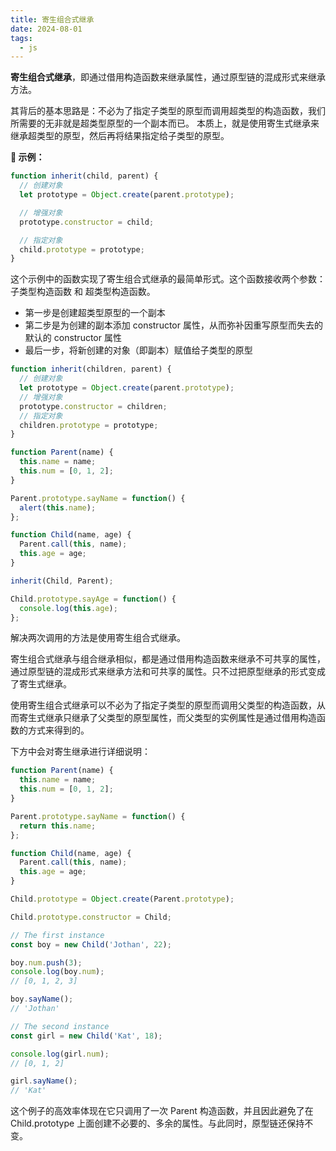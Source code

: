 ```yaml
---
title: 寄生组合式继承
date: 2024-08-01
tags:
  - js
---
```


**寄生组合式继承**，即通过借用构造函数来继承属性，通过原型链的混成形式来继承方法。

其背后的基本思路是：不必为了指定子类型的原型而调用超类型的构造函数，我们所需要的无非就是超类型原型的一个副本而已。 本质上，就是使用寄生式继承来继承超类型的原型，然后再将结果指定给子类型的原型。

**🌰 示例：**

```js
function inherit(child, parent) {
  // 创建对象
  let prototype = Object.create(parent.prototype);

  // 增强对象
  prototype.constructor = child;

  // 指定对象
  child.prototype = prototype;
}
```

这个示例中的函数实现了寄生组合式继承的最简单形式。这个函数接收两个参数：子类型构造函数 和 超类型构造函数。

- 第一步是创建超类型原型的一个副本
- 第二步是为创建的副本添加 constructor 属性，从而弥补因重写原型而失去的默认的 constructor 属性
- 最后一步，将新创建的对象（即副本）赋值给子类型的原型

```js
function inherit(children, parent) {
  // 创建对象
  let prototype = Object.create(parent.prototype);
  // 增强对象
  prototype.constructor = children;
  // 指定对象
  children.prototype = prototype;
}

function Parent(name) {
  this.name = name;
  this.num = [0, 1, 2];
}

Parent.prototype.sayName = function() {
  alert(this.name);
};

function Child(name, age) {
  Parent.call(this, name);
  this.age = age;
}

inherit(Child, Parent);

Child.prototype.sayAge = function() {
  console.log(this.age);
};
```

解决两次调用的方法是使用寄生组合式继承。

寄生组合式继承与组合继承相似，都是通过借用构造函数来继承不可共享的属性，通过原型链的混成形式来继承方法和可共享的属性。只不过把原型继承的形式变成了寄生式继承。

使用寄生组合式继承可以不必为了指定子类型的原型而调用父类型的构造函数，从而寄生式继承只继承了父类型的原型属性，而父类型的实例属性是通过借用构造函数的方式来得到的。

下方中会对寄生继承进行详细说明：

```js
function Parent(name) {
  this.name = name;
  this.num = [0, 1, 2];
}

Parent.prototype.sayName = function() {
  return this.name;
};

function Child(name, age) {
  Parent.call(this, name);
  this.age = age;
}

Child.prototype = Object.create(Parent.prototype);

Child.prototype.constructor = Child;

// The first instance
const boy = new Child('Jothan', 22);

boy.num.push(3);
console.log(boy.num);
// [0, 1, 2, 3]

boy.sayName();
// 'Jothan'

// The second instance
const girl = new Child('Kat', 18);

console.log(girl.num);
// [0, 1, 2]

girl.sayName();
// 'Kat'
```

这个例子的高效率体现在它只调用了一次 Parent 构造函数，并且因此避免了在 Child.prototype 上面创建不必要的、多余的属性。与此同时，原型链还保持不变。



